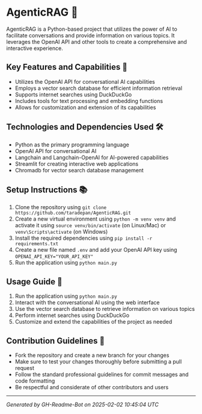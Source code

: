 # AgenticRAG 🤖
AgenticRAG is a Python-based project that utilizes the power of AI to facilitate conversations and provide information on various topics. It leverages the OpenAI API and other tools to create a comprehensive and interactive experience.

## Key Features and Capabilities 🚀
* Utilizes the OpenAI API for conversational AI capabilities
* Employs a vector search database for efficient information retrieval
* Supports internet searches using DuckDuckGo
* Includes tools for text processing and embedding functions
* Allows for customization and extension of its capabilities

## Technologies and Dependencies Used 🛠️
* Python as the primary programming language
* OpenAI API for conversational AI
* Langchain and Langchain-OpenAI for AI-powered capabilities
* Streamlit for creating interactive web applications
* Chromadb for vector search database management

## Setup Instructions 📚
1. Clone the repository using `git clone https://github.com/taradepan/AgenticRAG.git`
2. Create a new virtual environment using `python -m venv venv` and activate it using `source venv/bin/activate` (on Linux/Mac) or `venv\Scripts\activate` (on Windows)
3. Install the required dependencies using `pip install -r requirements.txt`
4. Create a new file named `.env` and add your OpenAI API key using `OPENAI_API_KEY="YOUR_API_KEY"`
5. Run the application using `python main.py`

## Usage Guide 📖
1. Run the application using `python main.py`
2. Interact with the conversational AI using the web interface
3. Use the vector search database to retrieve information on various topics
4. Perform internet searches using DuckDuckGo
5. Customize and extend the capabilities of the project as needed

## Contribution Guidelines 🤝
* Fork the repository and create a new branch for your changes
* Make sure to test your changes thoroughly before submitting a pull request
* Follow the standard professional guidelines for commit messages and code formatting
* Be respectful and considerate of other contributors and users
---
*Generated by GH-Readme-Bot on 2025-02-02 10:45:04 UTC*
